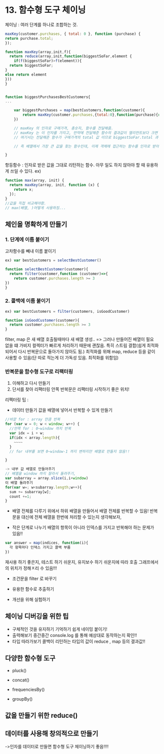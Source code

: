 # 13. 함수형 도구 체이닝

체이닝 : 여러 단계를 하나로 조합하는 것.

```js
maxKey(customer.purchases, { total: 0 }, function (purchase) {
return purchase.total;
});

function maxKey(array,init,f){
  return reduce(array,init,function(biggestSoFar,element {
    if(f(biggestSoFar)>f(element)){
  return biggestSoFar;
}
else return element
}))
}


function biggestPurchasesBestCustomers{
...

    var biggestPurchases = map(bestCustomers,function(customer){
        return maxKey(customer.purchases,{total:0},function(purchase){return purchase.total})
    })

    // maxKey 의 인자로 구매가격, 총숫자, 함수를 전달해줌.
    // maxKey 는 이 인자를 가지고, 만약에 전달해준 함수의 결과값이 엘리먼트보다 크면 biggestSoFar 을, 작으면 엘리먼트를 반환해준다.
    // 여기서는 전달해준 함수가 구매가격의 total 값 이므로 biggestSoFar.total 과 element.total 을 비교한다.

    // 즉 배열에서 가장 큰 값을 찾는 함수인데, 이제 객체에 접근하는 함수를 인자로 받아서 유연하게 대응할 수 있도록 했다.

}

```

항등함수 : 인자로 받은 값을 그대로 리턴하는 함수. 아무 일도 하지 않아야 할 때 유용하게 쓰일 수 있다. ex)

```js
function max(array, init) {
  return maxKey(array, init, function (x) {
    return x;
  });
}
//값을 직접 비교해야함.
// max(배열, )어떻게 사용하징...
```

## 체인을 명확하게 만들기

### 1. 단계에 이름 붙이기

고차함수를 빼내 이름 붙이기

```js
ex) var bestCustomers = selectBestCustomer()

function selectBestCustomer(customer){
  return filter(customer,function (customer)=>{
    return customer.purchases.length >= 3
})
}

```

### 2. 콜백에 이름 붙이기

```js
ex) var bestCustomers = filter(customers, isGoodCustomer)

function isGoodCustomer(customer){
  return customer.purchases.length >= 3
}
```

filter, map 은 새 배열 호출될때마다 새 배열 생성..
=> 그러나 만들어진 배열이 필요 없을 떄 가비지 컬렉터가 빠르게 처리하기 때문에 괜찮음. 특히 스트림 결합(쉽게 최적화 되어서 다시 반복문으로 돌아가지 않아도 됨.) 최적화를 위해 map, reduce 등을 같이 사용할 수 있음(단 따로 적는게 더 가독성 있음. 최적화를 위함임)

### 반복문을 함수형 도구로 리팩터링

1. 이해하고 다시 만들기
2. 단서를 찾아 리팩터링
   안쪽 반복문은 리팩터링 시작하기 좋은 위치!

리펙터링 팁 :

- 데이터 만들기
  값을 배열에 넣어서 반복할 수 있게 만들기

```js
//바깥 for : array 만큼 반복
for (var w = 0; w < window; w++) {
  //안쪽 for : 0~window 까지 반복
  var idx = i + w;
  if(idx < array.length){
    ~~~~
  }
  // for 내부를 보면 0~window-1 까지 변하지만 배열로 만들지 않음!!

}

-> 내부 값 배열로 만들어주기
// 배열을 window 까지 잘라서 돌려주기,
var subarray = array.slice(i,i+window)
이 배열 돌려주기
for(var w=; w<subarray.length;w++){
  sum += subarray[w];
  count +=1;
}
```

- 배열 전체를 다루기
  위에서 하위 배열을 만들어서 배열 전체를 반복할 수 있음!
  반복문을 대신에 전체 배열을 한번에 처리할 수 있는지 생각해보자,

- 작은 단계로 나누기
  배열의 항목이 아니라 인덱스를 가지고 반복해야 하는 문제가 있음!!

```js
var answer = map(indices, function(i){
  각 항목마다 인덱스 가지고 콜백 부름
})
```

재사용 하기 좋은지, 테스트 하기 쉬운지, 유지보수 하기 쉬운지에 따라 호출 그래프에서의 위치가 정해ㅈ리 수 있음!!!

- 조건문을 filter 로 바꾸기

- 유용한 함수로 추출하기
- 개선을 위해 실험하기

## 체이닝 디버깅을 위한 팁

- 구체적인 것을 유지하기
  기억하기 쉽게 네이밍 붙이기!
- 출력해보기
  중간중간 console.log 를 통해 예상대로 동작하는지 확인!!
- 타입 따라가보기
  콜백이 리턴하는 타입의 값이 reduce , map 등의 결과값!!

## 다양한 함수형 도구

- pluck()

- concat()

- frequenciesBy()
- groupBy()

## 값을 만들기 위한 reduce()

## 데이터를 사용해 창의적으로 만들기

->인자를 데이터로 만들면 함수형 도구 체이닝하기 좋음!!!!
